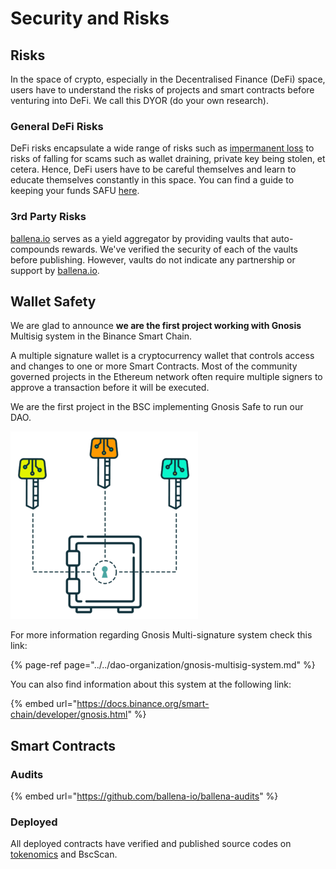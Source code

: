 # Security and Risks

## Risks

In the space of crypto, especially in the Decentralised Finance \(DeFi\) space, users have to understand the risks of projects and smart contracts before venturing into DeFi. We call this DYOR \(do your own research\).



### General DeFi Risks

DeFi risks encapsulate a wide range of risks such as [impermanent loss](https://www.bsc.news/post/cryptonomics-what-is-impermanent-loss) to risks of falling for scams such as wallet draining, private key being stolen, et cetera. Hence, DeFi users have to be careful themselves and learn to educate themselves constantly in this space. You can find a guide to keeping your funds SAFU [here](https://letmeape.medium.com/how-to-keep-your-funds-safe-metamask-guide-816773968310).



### 3rd Party Risks

[ballena.io](https://ballena.io/) serves as a yield aggregator by providing vaults that auto-compounds rewards. We've verified the security of each of the vaults before publishing. However, vaults do not indicate any partnership or support by [ballena.io](https://ballena.io/).

## Wallet Safety

We are glad to announce **we are the first project working with Gnosis** Multisig system in the Binance Smart Chain. 

A multiple signature wallet is a cryptocurrency wallet that controls access and changes to one or more Smart Contracts. Most of the community governed projects in the Ethereum network often require multiple signers to approve a transaction before it will be executed. 

We are the first project in the BSC implementing Gnosis Safe to run our DAO. 



![](../../.gitbook/assets/image.png)



For more information regarding Gnosis Multi-signature system check this link:

{% page-ref page="../../dao-organization/gnosis-multisig-system.md" %}

You can also find information about this system at the following link:

{% embed url="https://docs.binance.org/smart-chain/developer/gnosis.html" %}

## Smart Contracts

### Audits

{% embed url="https://github.com/ballena-io/ballena-audits" %}



### Deployed

All deployed contracts have verified and published source codes on [tokenomics](../tokenomics.md) and BscScan.





